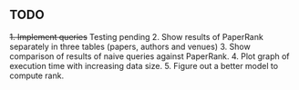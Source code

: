 ## TODO

~~1. Implement queries~~ Testing pending
2. Show results of PaperRank separately in three tables (papers, authors and venues)
3. Show comparison of results of naive queries against PaperRank.
4. Plot graph of execution time with increasing data size.
5. Figure out a better model to compute rank.